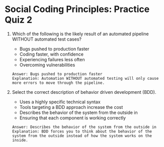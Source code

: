# Social Coding Principles: Practice Quiz 2

1. Which of the following is the likely result of an automated pipeline WITHOUT automated test cases?
    - Bugs pushed to production faster
    - Coding faster, with confidence
    - Experiencing failures less often
    - Overcoming vulnerabilities
    ```
    Answer: Bugs pushed to production faster
    Explanation: Automation WITHOUT automated testing will only cause more errors to move through the pipeline.
    ```

2. Select the correct description of behavior driven development (BDD).
    - Uses a highly specific technical syntax 
    - Tools targeting a BDD approach increase the cost
    - Describes the behavior of the system from the outside in
    - Ensuring that each component is working correctly
    ```
    Answer: Describes the behavior of the system from the outside in
    Explanation: BDD forces you to think about the behavior of the system from the outside instead of how the system works on the inside.
    ```